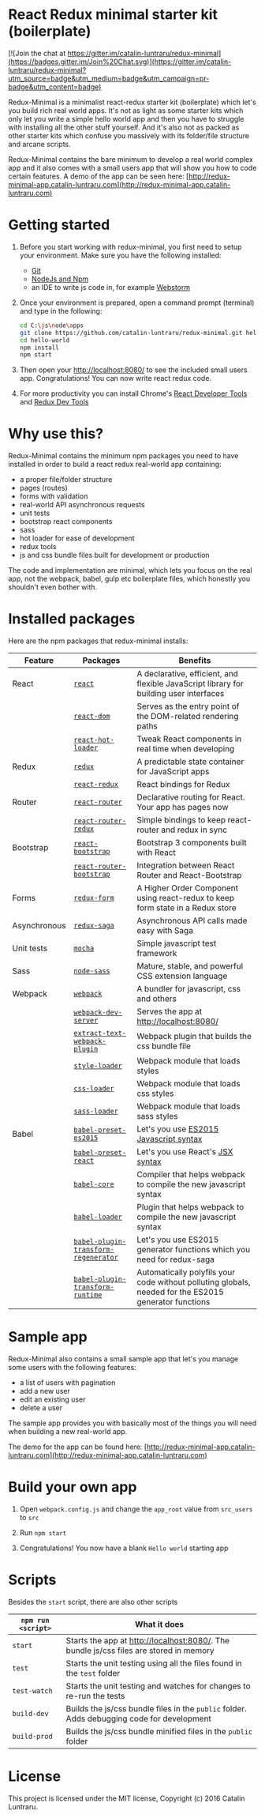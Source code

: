# React Redux minimal starter kit (boilerplate)


[![Join the chat at https://gitter.im/catalin-luntraru/redux-minimal](https://badges.gitter.im/Join%20Chat.svg)](https://gitter.im/catalin-luntraru/redux-minimal?utm_source=badge&utm_medium=badge&utm_campaign=pr-badge&utm_content=badge)

Redux-Minimal is a minimalist react-redux starter kit (boilerplate) which let's you build rich real world apps. 
It's not as light as some starter kits which only let you write a simple hello world app and then you have to struggle with installing all the other stuff yourself. 
And it's also not as packed as other starter kits which confuse you massively with its folder/file structure and arcane scripts.

Redux-Minimal contains the bare minimum to develop a real world complex app and it also comes with a small users app that will show you how to code certain features.
A demo of the app can be seen here: [http://redux-minimal-app.catalin-luntraru.com](http://redux-minimal-app.catalin-luntraru.com)


# Getting started

1. Before you start working with redux-minimal, you first need to setup your environment. Make sure you have the following installed:
    * [Git](https://git-scm.com/downloads)
    * [NodeJs and Npm](https://nodejs.org/en/download/current/)
    * an IDE to write js code in, for example [Webstorm](https://www.jetbrains.com/webstorm/download/)

2. Once your environment is prepared, open a command prompt (terminal) and type in the following:

    ```sh
    cd C:\js\node\apps
    git clone https://github.com/catalin-luntraru/redux-minimal.git hello-world
    cd hello-world
    npm install
    npm start
    ```

3. Then open your [http://localhost:8080/](http://localhost:8080/) to see the included small users app. 
Congratulations! You can now write react redux code.

4. For more productivity you can install Chrome's [React Developer Tools](https://chrome.google.com/webstore/detail/react-developer-tools/fmkadmapgofadopljbjfkapdkoienihi?hl=en) and [Redux Dev Tools](https://chrome.google.com/webstore/detail/redux-devtools/lmhkpmbekcpmknklioeibfkpmmfibljd?hl=en)


# Why use this?

Redux-Minimal contains the minimum npm packages you need to have installed in order to build a react redux real-world app containing:
* a proper file/folder structure
* pages (routes)
* forms with validation
* real-world API asynchronous requests
* unit tests
* bootstrap react components
* sass
* hot loader for ease of development
* redux tools
* js and css bundle files built for development or production

The code and implementation are minimal, which lets you focus on the real app, not the webpack, babel, gulp etc boilerplate files, which honestly you shouldn't even bother with.


# Installed packages

Here are the npm packages that redux-minimal installs:

|Feature|Packages|Benefits|
|-------|--------|--------|
|React|[`react`](https://github.com/facebook/react)|A declarative, efficient, and flexible JavaScript library for building user interfaces|
||[`react-dom`](https://www.npmjs.com/package/react-dom)|Serves as the entry point of the DOM-related rendering paths|
||[`react-hot-loader`](https://github.com/gaearon/react-hot-loader)|Tweak React components in real time when developing|
|Redux|[`redux`](https://github.com/reactjs/redux)|A predictable state container for JavaScript apps|
||[`react-redux`](https://github.com/reactjs/react-redux)|React bindings for Redux|
|Router|[`react-router`](https://github.com/ReactTraining/react-router)|Declarative routing for React. Your app has pages now|
||[`react-router-redux`](https://github.com/reactjs/react-router-redux)|Simple bindings to keep react-router and redux in sync|
|Bootstrap|[`react-bootstrap`](https://github.com/react-bootstrap/react-bootstrap)|Bootstrap 3 components built with React|
||[`react-router-bootstrap`](https://github.com/react-bootstrap/react-router-bootstrap)|Integration between React Router and React-Bootstrap|
|Forms|[`redux-form`](https://github.com/erikras/redux-form)|A Higher Order Component using react-redux to keep form state in a Redux store|
|Asynchronous|[`redux-saga`](https://github.com/yelouafi/redux-saga)|Asynchronous API calls made easy with Saga|
|Unit tests|[`mocha`](https://github.com/mochajs/mocha)|Simple javascript test framework|
|Sass|[`node-sass`](https://github.com/sass/node-sass)|Mature, stable, and powerful CSS extension language|
|Webpack|[`webpack`](https://github.com/webpack/webpack)|A bundler for javascript, css and others|
||[`webpack-dev-server`](https://github.com/webpack/webpack-dev-server)|Serves the app at [http://localhost:8080/](http://localhost:8080/)|
||[`extract-text-webpack-plugin`](https://github.com/webpack/extract-text-webpack-plugin)|Webpack plugin that builds the css bundle file|
||[`style-loader`](https://github.com/webpack/style-loader)|Webpack module that loads styles|
||[`css-loader`](https://github.com/webpack/css-loader)|Webpack module that loads css styles|
||[`sass-loader`](https://github.com/jtangelder/sass-loader)|Webpack module that loads sass styles|
|Babel|[`babel-preset-es2015`](http://babeljs.io/docs/plugins/preset-es2015/)|Let's you use [ES2015 Javascript syntax](http://www.ecma-international.org/ecma-262/6.0/ECMA-262.pdf)|
||[`babel-preset-react`](http://babeljs.io/docs/plugins/preset-react/)|Let's you use React's [JSX syntax](https://facebook.github.io/jsx/)|
||[`babel-core`](https://github.com/babel/babel/tree/master/packages/babel-core)|Compiler that helps webpack to compile the new javascript syntax|
||[`babel-loader`](https://github.com/babel/babel-loader)|Plugin that helps webpack to compile the new javascript syntax|
||[`babel-plugin-transform-regenerator`](https://babeljs.io/docs/plugins/transform-regenerator/)|Let's you use ES2015 generator functions which you need for redux-saga|
||[`babel-plugin-transform-runtime`](https://babeljs.io/docs/plugins/transform-runtime/)|Automatically polyfils your code without polluting globals, needed for the ES2015 generator functions|


# Sample app

Redux-Minimal also contains a small sample app that let's you manage some users with the following features:
* a list of users with pagination
* add a new user
* edit an existing user
* delete a user

The sample app provides you with basically most of the things you will need when building a new real-world app.

The demo for the app can be found here: 
[http://redux-minimal-app.catalin-luntraru.com](http://redux-minimal-app.catalin-luntraru.com)


# Build your own app

1. Open `webpack.config.js` and change the `app_root` value from `src_users` to `src`

2. Run `npm start`

3. Congratulations! You now have a blank `Hello world` starting app


# Scripts

Besides the `start` script, there are also other scripts

|`npm run <script>`|What it does|
|------------------|------------|
|`start`|Starts the app at [http://localhost:8080/](http://localhost:8080/). The bundle js/css files are stored in memory|
|`test`|Starts the unit testing using all the files found in the `test` folder|
|`test-watch`| Starts the unit testing and watches for changes to re-run the tests|
|`build-dev`|Builds the js/css bundle files in the `public` folder. Adds debugging code for development|
|`build-prod`|Builds the js/css bundle minified files in the `public` folder|


# License

This project is licensed under the MIT license, Copyright (c) 2016 Catalin Luntraru.
